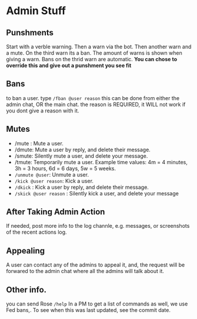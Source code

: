 # Admin Stuff
## Punshments
Start with a verble warning.
Then a warn via the bot. 
Then another warn and a mute.
On the third warn its a ban.
The amount of warns is shown when giving a warn.
Bans on the thrid warn are automatic.
**You can chose to override this and give out a punshment you see fit**

## Bans
to ban a user. 
type
```/fban @user reason```
this can be done from either the admin chat, OR the main chat. 
the reason is REQUIRED, it WILL not work if you dont give a reason with it.
## Mutes
- /mute : Mute a user.
- /dmute: Mute a user by reply, and delete their message.
- /smute: Silently mute a user, and delete your message.
- /tmute: Temporarily mute a user. Example time values: 4m = 4 minutes, 3h = 3 hours, 6d = 6 days, 5w = 5 weeks.
- ```/unmute @user```: Unmute a user.
- ```/kick @user reason```: Kick a user.
- ```/dkick``` : Kick a user by reply, and delete their message.
- ```/skick @user reason``` : Silently kick a user, and delete your message


## After Taking Admin Action
If needed, post more info to the log channle, e.g. messages, or screenshots of the recent actions log.

## Appealing 
A user can contact any of the admins to appeal it, and, the request will be forwared to the admin chat where all the admins will talk about it. 

## Other info.
you can send Rose
```/help```
In a PM to get a list of commands as well, we use Fed bans,. 
To see when this was last updated, see the commit date.
